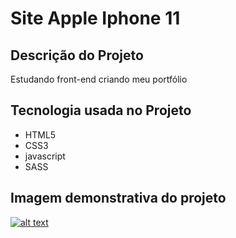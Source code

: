 # Site Apple Iphone 11

## Descrição do Projeto
<p>Estudando front-end criando meu portfólio</p>

## Tecnologia usada no Projeto
<ul>
  <li>HTML5</li>
  <li>CSS3</li>
  <li>javascript</li>
  <li>SASS</li>
</ul>

## Imagem demonstrativa do projeto 
<a href="" target="_blank">![alt text](http://projetopratico02.tk/img/screencapture_apple.png)</a>

